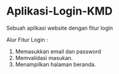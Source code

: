 # Aplikasi-Login-KMD
Sebuah aplikasi website dengan fitur login

Alur Fitur Login :
1. Memasukkan email dan password
2. Memvalidasi masukan.
3. Menampilkan halaman beranda.
